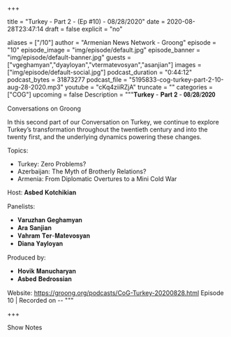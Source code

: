 
+++

title = "Turkey - Part 2 - (Ep #10) - 08/28/2020"
date = 2020-08-28T23:47:14
draft = false
explicit = "no"

aliases = ["/10"]
author = "Armenian News Network - Groong"
episode = "10"
episode_image = "img/episode/default.jpg"
episode_banner = "img/episode/default-banner.jpg"
guests = ["vgeghamyan","dyayloyan","vtermatevosyan","asanjian"]
images = ["img/episode/default-social.jpg"]
podcast_duration = "0:44:12"
podcast_bytes = 31873277
podcast_file = "5195833-cog-turkey-part-2-10-aug-28-2020.mp3"
youtube = "cKq4ziiRZjA"
truncate = ""
categories = ["COG"]
upcoming = false
Description = """𝐓𝐮𝐫𝐤𝐞𝐲 - 𝐏𝐚𝐫𝐭 𝟐 - 𝟎𝟖/𝟐𝟖/𝟐𝟎𝟐𝟎

Conversations on Groong

In this second part of our Conversation on Turkey, we continue to explore Turkey’s transformation throughout the twentieth century and into the twenty first, and the underlying dynamics powering these changes.

Topics:
- Turkey: Zero Problems?
- Azerbaijan: The Myth of Brotherly Relations?
- Armenia: From Diplomatic Overtures to a Mini Cold War

Host: 𝐀𝐬𝐛𝐞𝐝 𝐊𝐨𝐭𝐜𝐡𝐢𝐤𝐢𝐚𝐧

Panelists:
- 𝐕𝐚𝐫𝐮𝐳𝐡𝐚𝐧 𝐆𝐞𝐠𝐡𝐚𝐦𝐲𝐚𝐧
- 𝐀𝐫𝐚 𝐒𝐚𝐧𝐣𝐢𝐚𝐧
- 𝐕𝐚𝐡𝐫𝐚𝐦 𝐓𝐞𝐫-𝐌𝐚𝐭𝐞𝐯𝐨𝐬𝐲𝐚𝐧
- 𝐃𝐢𝐚𝐧𝐚 𝐘𝐚𝐲𝐥𝐨𝐲𝐚𝐧

Produced by:
- 𝐇𝐨𝐯𝐢𝐤 𝐌𝐚𝐧𝐮𝐜𝐡𝐚𝐫𝐲𝐚𝐧
- 𝐀𝐬𝐛𝐞𝐝 𝐁𝐞𝐝𝐫𝐨𝐬𝐬𝐢𝐚𝐧

Website: https://groong.org/podcasts/CoG-Turkey-20200828.html
Episode 10 | Recorded on --
"""

+++

Show Notes

